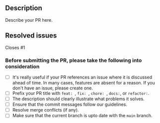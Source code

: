 ## Description

Describe your PR here.

## Resolved issues

Closes #1

### Before submitting the PR, please take the following into consideration
- [ ] It's really useful if your PR references an issue where it is discussed ahead of time. In many cases, features are absent for a reason. If you don't have an issue, please create one.
- [ ] Prefix your PR title with `feat: `, `fix: `, `chore: `, `docs:`, or `refactor:`.
- [ ] The description should clearly illustrate what problems it solves.
- [ ] Ensure that the commit messages follow our guidelines.
- [ ] Resolve merge conflicts (if any).
- [ ] Make sure that the current branch is upto date with the `main` branch.
